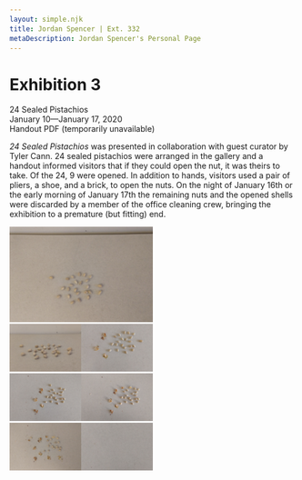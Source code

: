 ```yaml
---
layout: simple.njk
title: Jordan Spencer | Ext. 332
metaDescription: Jordan Spencer's Personal Page
---
```


<div class="half">

# Exhibition 3
<span class="semibold">24 Sealed Pistachios</span><br>
January 10&mdash;January 17, 2020<br>
Handout PDF (temporarily unavailable)

<i>24 Sealed Pistachios</i> was presented in collaboration with guest curator by Tyler Cann. 24 sealed pistachios were arranged in the gallery and a handout informed visitors that if they could open the nut, it was theirs to take. Of the 24, 9 were opened. In addition to hands, visitors used a pair of pliers, a shoe, and a brick, to open the nuts. On the night of January 16th or the early morning of January 17th the remaining nuts and the opened shells were discarded by a member of the office cleaning crew, bringing the exhibition to a premature (but fitting) end.
</div>
<img src="/imgs/ext332-exhb-3-01.jpg" width="50%"><br>
<img src="/imgs/ext332-exhb-3-02.jpg" width="25%"><img src="/imgs/ext332-exhb-3-03.jpg" width="25%"><br>
<img src="/imgs/ext332-exhb-3-04.jpg" width="25%"><img src="/imgs/ext332-exhb-3-05.jpg" width="25%"><br>
<img src="/imgs/ext332-exhb-3-06.jpg" width="25%"><img src="/imgs/ext332-exhb-3-07.jpg" width="25%">

